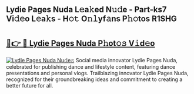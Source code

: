 ## Lydie Pages Nuda L𝚎a𝚔ed N𝚞𝚍e - Part-ks7 Vi𝚍𝚎o L𝚎a𝚔s - H𝚘𝚝 O𝚗𝚕yf𝚊ns P𝚑𝚘tos R1SHG

# <h2><a href="http://kf317r.oniu.top/?m=Lydie+Pages+Nuda">🔗👉 🔴 Lydie Pages Nuda P𝚑ot𝚘𝚜 V𝚒d𝚎o</a></h2>

[![Lydie Pages Nuda Nu𝚍e𝚜](https://i.imgur.com/0qMVB7G.gif)](http://kf317r.oniu.top/?m=Lydie+Pages+Nuda)
Social media innovator Lydie Pages Nuda, celebrated for publishing dance and lifestyle content, featuring dance presentations and personal vlogs. Trailblazing innovator Lydie Pages Nuda, recognized for their groundbreaking ideas and commitment to creating a better future for all.  
